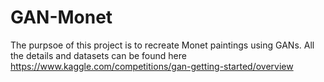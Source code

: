 # GAN-Monet

The purpsoe of this project is to recreate Monet paintings using GANs.
All the details and datasets can be found here https://www.kaggle.com/competitions/gan-getting-started/overview
